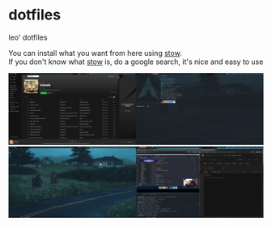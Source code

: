 # dotfiles
leo' dotfiles

You can install what you want from here using [stow](https://www.gnu.org/software/stow/). <br>
If you don't know what [stow](https://www.gnu.org/software/stow/) is, do a google search, it's nice and easy to use

![why are u reading this?](./screenshot.png)
![why are u reading this, again?](./screenshot-2.png)

